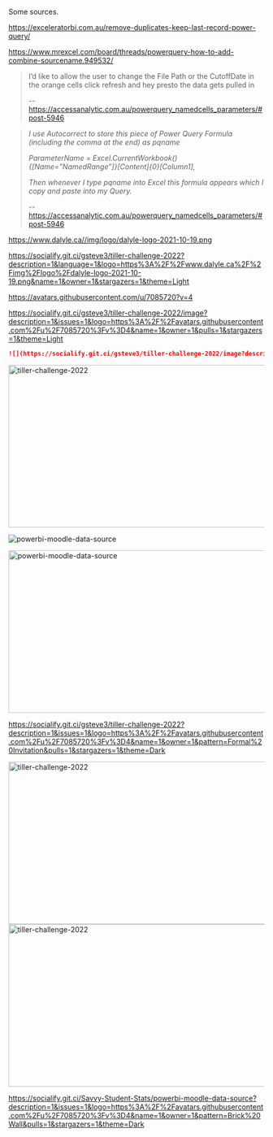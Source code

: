
Some sources.


https://exceleratorbi.com.au/remove-duplicates-keep-last-record-power-query/

https://www.mrexcel.com/board/threads/powerquery-how-to-add-combine-sourcename.949532/




> I’d like to allow the user to change the File Path or the CutoffDate in the orange cells click refresh and hey presto the data gets pulled in
>
> -- https://accessanalytic.com.au/powerquery_namedcells_parameters/#post-5946


> _I use Autocorrect to store this piece of Power Query Formula (including the comma at the end) as pqname_
>
> _ParameterName = Excel.CurrentWorkbook(){[Name=”NamedRange”]}[Content]{0}[Column1],_
>
> _Then whenever I type pqname into Excel this formula appears which I copy and paste into my Query._
>
> -- https://accessanalytic.com.au/powerquery_namedcells_parameters/#post-5946





https://www.dalyle.ca//img/logo/dalyle-logo-2021-10-19.png


https://socialify.git.ci/gsteve3/tiller-challenge-2022?description=1&language=1&logo=https%3A%2F%2Fwww.dalyle.ca%2F%2Fimg%2Flogo%2Fdalyle-logo-2021-10-19.png&name=1&owner=1&stargazers=1&theme=Light

https://avatars.githubusercontent.com/u/7085720?v=4



https://socialify.git.ci/gsteve3/tiller-challenge-2022/image?description=1&issues=1&logo=https%3A%2F%2Favatars.githubusercontent.com%2Fu%2F7085720%3Fv%3D4&name=1&owner=1&pulls=1&stargazers=1&theme=Light



```md
![](https://socialify.git.ci/gsteve3/tiller-challenge-2022/image?description=1&issues=1&logo=https%3A%2F%2Favatars.githubusercontent.com%2Fu%2F7085720%3Fv%3D4&name=1&owner=1&pulls=1&stargazers=1&theme=Light)
```



<img src="https://socialify.git.ci/gsteve3/tiller-challenge-2022/image?description=1&issues=1&logo=https%3A%2F%2Favatars.githubusercontent.com%2Fu%2F7085720%3Fv%3D4&name=1&owner=1&pulls=1&stargazers=1&theme=Light" alt="tiller-challenge-2022" width="640" height="320" />

![powerbi-moodle-data-source](https://socialify.git.ci/Savvy-Student-Stats/powerbi-moodle-data-source/image?description=1&forks=1&issues=1&logo=https%3A%2F%2Favatars.githubusercontent.com%2Fu%2F7085720%3Fv%3D4&name=1&owner=1&pulls=1&stargazers=1&theme=Light)


<img src="https://socialify.git.ci/Savvy-Student-Stats/powerbi-moodle-data-source/image?description=1&forks=1&issues=1&logo=https%3A%2F%2Favatars.githubusercontent.com%2Fu%2F7085720%3Fv%3D4&name=1&owner=1&pulls=1&stargazers=1&theme=Light" alt="powerbi-moodle-data-source" width="640" height="320" />





https://socialify.git.ci/gsteve3/tiller-challenge-2022?description=1&issues=1&logo=https%3A%2F%2Favatars.githubusercontent.com%2Fu%2F7085720%3Fv%3D4&name=1&owner=1&pattern=Formal%20Invitation&pulls=1&stargazers=1&theme=Dark


<img src="https://socialify.git.ci/gsteve3/tiller-challenge-2022/image?description=1&issues=1&logo=https%3A%2F%2Favatars.githubusercontent.com%2Fu%2F7085720%3Fv%3D4&name=1&owner=1&pattern=Formal%20Invitation&pulls=1&stargazers=1&theme=Dark" alt="tiller-challenge-2022" width="640" height="320" />


<img src="https://socialify.git.ci/Savvy-Student-Stats/powerbi-moodle-data-source/image?description=1&issues=1&logo=https%3A%2F%2Favatars.githubusercontent.com%2Fu%2F7085720%3Fv%3D4&name=1&owner=1&pattern=Brick%20Wall&pulls=1&stargazers=1&theme=Dark" alt="tiller-challenge-2022" width="640" height="320" />







https://socialify.git.ci/Savvy-Student-Stats/powerbi-moodle-data-source?description=1&issues=1&logo=https%3A%2F%2Favatars.githubusercontent.com%2Fu%2F7085720%3Fv%3D4&name=1&owner=1&pattern=Brick%20Wall&pulls=1&stargazers=1&theme=Dark




